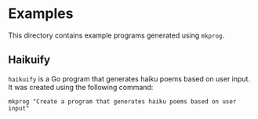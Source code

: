 # Examples

This directory contains example programs generated using `mkprog`.

## Haikuify

`haikuify` is a Go program that generates haiku poems based on user input. It was created using the following command:

```
mkprog "Create a program that generates haiku poems based on user input"
```
